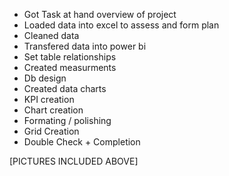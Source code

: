 - Got Task at hand overview of project
- Loaded data into excel to assess and form plan 
- Cleaned data
- Transfered data into power bi
- Set table relationships
- Created measurments
- Db design
- Created data charts
- KPI creation
- Chart creation
- Formating / polishing
- Grid Creation
- Double Check + Completion 

[PICTURES INCLUDED ABOVE]
